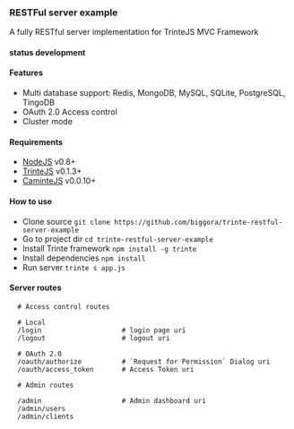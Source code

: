 ### RESTFul server example

A fully RESTful server implementation for TrinteJS MVC Framework

#### status development

#### Features

* Multi database support: Redis, MongoDB, MySQL, SQLite, PostgreSQL, TingoDB
* OAuth 2.0 Access control
* Cluster mode

#### Requirements

* [NodeJS](http://nodejs.org/) v0.8+
* [TrinteJS](https://github.com/biggora/trinte) v0.1.3+
* [CaminteJS](https://github.com/biggora/caminte) v0.0.10+

#### How to use

* Clone source `git clone https://github.com/biggora/trinte-restful-server-example`
* Go to project dir `cd trinte-restful-server-example`
* Install Trinte framework `npm install -g trinte`
* Install dependencies `npm install`
* Run server `trinte s app.js`


#### Server routes

      # Access control routes

      # Local
      /login                    # login page uri
      /logout                   # logout uri

      # OAuth 2.0
      /oauth/authorize          # `Request for Permission` Dialog uri
      /oauth/access_token       # Access Token uri

      # Admin routes

      /admin                    # Admin dashboard uri
      /admin/users
      /admin/clients

